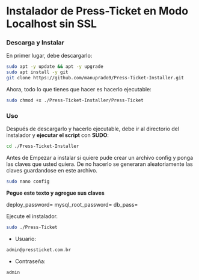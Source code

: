 # Instalador de Press-Ticket en Modo Localhost sin SSL

### Descarga y Instalar

En primer lugar, debe descargarlo:


```bash
sudo apt -y update && apt -y upgrade
sudo apt install -y git
git clone https://github.com/manuprado9/Press-Ticket-Installer.git
```

Ahora, todo lo que tienes que hacer es hacerlo ejecutable:

```bash
sudo chmod +x ./Press-Ticket-Installer/Press-Ticket
```

### Uso

Después de descargarlo y hacerlo ejecutable, debe ir al directorio del instalador y **ejecutar el script** con **SUDO**:

```bash
cd ./Press-Ticket-Installer
```
Antes de Empezar a instalar si quiere pude crear un archivo config y ponga las claves que usted quiera. De no hacerlo se generaran aleatoriamente las claves guardandose en este archivo.

```bash
sudo nano config
```
**Pegue este texto y agregue sus claves**

deploy_password=
mysql_root_password=
db_pass=

Ejecute el instalador.

```bash
sudo ./Press-Ticket
```

* Usuario: 
```bash
admin@pressticket.com.br  
```
* Contraseña: 
```bash
admin
```

